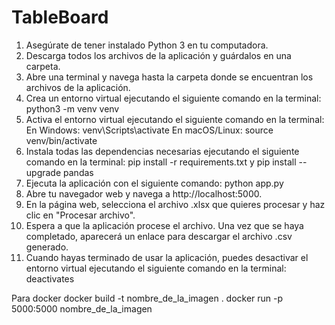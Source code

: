 # TableBoard

1. Asegúrate de tener instalado Python 3 en tu computadora.
2. Descarga todos los archivos de la aplicación y guárdalos en una carpeta.
3. Abre una terminal y navega hasta la carpeta donde se encuentran los archivos de la aplicación.
4. Crea un entorno virtual ejecutando el siguiente comando en la terminal: python3 -m venv venv  
5. Activa el entorno virtual ejecutando el siguiente comando en la terminal:
    En Windows: venv\Scripts\activate
    En macOS/Linux: source venv/bin/activate
6. Instala todas las dependencias necesarias ejecutando el siguiente comando en la terminal: pip install -r requirements.txt y pip install --upgrade pandas
7. Ejecuta la aplicación con el siguiente comando: python app.py
8. Abre tu navegador web y navega a http://localhost:5000.
9. En la página web, selecciona el archivo .xlsx que quieres procesar y haz clic en "Procesar archivo".
10. Espera a que la aplicación procese el archivo. Una vez que se haya completado, aparecerá un enlace para descargar el archivo .csv generado.
11. Cuando hayas terminado de usar la aplicación, puedes desactivar el entorno virtual ejecutando el siguiente comando en la terminal: deactivates


Para docker
docker build -t nombre_de_la_imagen .
docker run -p 5000:5000 nombre_de_la_imagen

